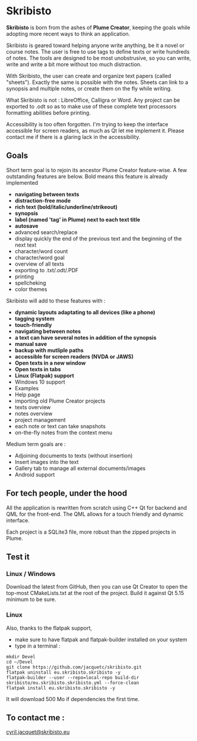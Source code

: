 # Skribisto



**Skribisto** is born from the ashes of **Plume Creator**, keeping the goals while adopting more recent ways to think an application.

Skribisto is geared toward helping anyone write anything, be it a novel or course notes. The user is free to use tags to define texts or 
write hundreds of notes. The tools are designed to be most unobstrusive, so you can write, write and write a bit more without too much distraction.

With Skribisto, the user can create and organize text papers (called "sheets"). Exactly the same is possible with the notes. Sheets can link to a synopsis and multiple notes, 
or create them on the fly while writing.

What Skribisto is not : LibreOffice, Calligra or Word. Any project can be exported to .odt so as to make use of these complete text processors formatting abilities 
before printing.

Accessibility is too often forgotten. I'm trying to keep the interface accessible for screen readers, as much as Qt let me implement it. Please contact me if there 
is a glaring lack in the accessibility.

## Goals

Short term goal is to rejoin its ancestor Plume Creator feature-wise. A few outstanding features are below. Bold means this feature is already implemented

- **navigating between texts**
- **distraction-free mode**
- **rich text (bold/italic/underline/strikeout)**
- **synopsis**
- **label (named 'tag' in Plume) next to each text title**
- **autosave**
- advanced search/replace
- display quickly the end of the previous text and the beginning of the next text
- character/word count
- character/word goal
- overview of all texts
- exporting to .txt/.odt/.PDF
- printing
- spellcheking
- color themes

Skribisto will add to these features with :

- **dynamic layouts adaptating to all devices (like a phone)**
- **tagging system**
- **touch-friendly**
- **navigating between notes**
- **a text can have several notes in addition of the synopsis**
- **manual save**
- **backup with mutliple paths**
- **accessible for screen readers (NVDA or JAWS)**
- **Open texts in a new window**
- **Open texts in tabs**
- **Linux (Flatpak) support**
- Windows 10 support
- Examples
- Help page
- importing old Plume Creator projects
- texts overview
- notes overview
- project management
- each note or text can take snapshots
- on-the-fly notes from the context menu

Medium term goals are :
- Adjoining documents to texts (without insertion)
- Insert images into the text
- Gallery tab to manage all external documents/images
- Android support


## For tech people, under the hood

All the application is rewritten from scratch using C++ Qt for backend and QML for the front-end. The QML allows for a touch friendly and dynamic interface.

Each project is a SQLite3 file, more robust than the zipped projects in Plume.



## Test it

### Linux / Windows
Download the latest from GitHub, then you can use Qt Creator to open the top-most CMakeLists.txt at the root of the project. Build it against Qt 5.15 minimum to be sure.

### Linux
Also, thanks to the flatpak support, 
- make sure to have flatpak and flatpak-builder installed on your system
- type in a terminal :

```
mkdir Devel
cd ~/Devel
git clone https://github.com/jacquetc/skribisto.git
flatpak uninstall eu.skribisto.skribisto -y
flatpak-builder --user --repo=local-repo build-dir skribisto/eu.skribisto.skribisto.yml --force-clean
flatpak install eu.skribisto.skribisto -y
```

It will download 500 Mo if dependencies the first time.


## To contact me :

cyril.jacquet@skribisto.eu







